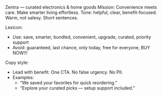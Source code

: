 Zentra — curated electronics & home goods
Mission: Convenience meets care. Make smarter living effortless.
Tone: helpful, clear, benefit-focused. Warm, not salesy. Short sentences.

Lexicon:
- Use: save, smarter, bundled, convenient, upgrade, curated, priority support
- Avoid: guaranteed, last chance, only today, free for everyone, BUY NOW!!!

Copy style:
- Lead with benefit. One CTA. No false urgency. No PII.
- Examples:
  - “We saved your favorites for quick reordering.”
  - “Explore your curated picks — setup support included.”

